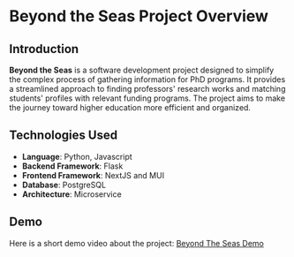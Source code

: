 # Beyond the Seas Project Overview

## Introduction
**Beyond the Seas** is a software development project designed to simplify the complex process of gathering information for PhD programs. It provides a streamlined approach to finding professors' research works and matching students' profiles with relevant funding programs. The project aims to make the journey toward higher education more efficient and organized.

## Technologies Used
- **Language**: Python, Javascript
- **Backend Framework**: Flask
- **Frontend Framework**: NextJS and MUI
- **Database**: PostgreSQL
- **Architecture**: Microservice

## Demo
Here is a short demo video about the project: [Beyond The Seas Demo](https://www.youtube.com/watch?v=yaWbMmAWLrM&t=197s) 

